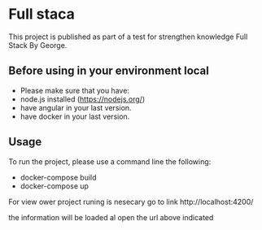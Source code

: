 # Full staca

This project  is published as part of a test for strengthen knowledge Full Stack By George.

## Before using in your environment local

- Please make sure that you have:
 - node.js installed (https://nodejs.org/)
 - have angular in your last version.
 - have docker in your last version.

## Usage

To run the project, please use a command line the following:

- docker-compose build
- docker-compose up

For view ower project runing  is nesecary go to link http://localhost:4200/

the information will be loaded  al open the url above indicated


